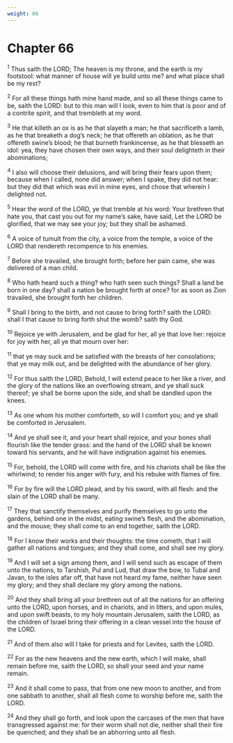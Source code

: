```yaml
---
weight: 66
---
```


# Chapter 66

<sup>1</sup> Thus saith the LORD; The heaven is my throne, and the earth is my footstool: what manner of house will ye build unto me? and what place shall be my rest? 

<sup>2</sup> For all these things hath mine hand made, and so all these things came to be, saith the LORD: but to this man will I look, even to him that is poor and of a contrite spirit, and that trembleth at my word. 

<sup>3</sup> He that killeth an ox is as he that slayeth a man; he that sacrificeth a lamb, as he that breaketh a dog’s neck; he that offereth an oblation, as he that offereth swine’s blood; he that burneth frankincense, as he that blesseth an idol: yea, they have chosen their own ways, and their soul delighteth in their abominations; 

<sup>4</sup> I also will choose their delusions, and will bring their fears upon them; because when I called, none did answer; when I spake, they did not hear: but they did that which was evil in mine eyes, and chose that wherein I delighted not. 

<sup>5</sup> Hear the word of the LORD, ye that tremble at his word: Your brethren that hate you, that cast you out for my name’s sake, have said, Let the LORD be glorified, that we may see your joy; but they shall be ashamed. 

<sup>6</sup> A voice of tumult from the city, a voice from the temple, a voice of the LORD that rendereth recompence to his enemies. 

<sup>7</sup> Before she travailed, she brought forth; before her pain came, she was delivered of a man child. 

<sup>8</sup> Who hath heard such a thing? who hath seen such things? Shall a land be born in one day? shall a nation be brought forth at once? for as soon as Zion travailed, she brought forth her children. 

<sup>9</sup> Shall I bring to the birth, and not cause to bring forth? saith the LORD: shall I that cause to bring forth shut the womb? saith thy God. 

<sup>10</sup> Rejoice ye with Jerusalem, and be glad for her, all ye that love her: rejoice for joy with her, all ye that mourn over her: 

<sup>11</sup> that ye may suck and be satisfied with the breasts of her consolations; that ye may milk out, and be delighted with the abundance of her glory. 

<sup>12</sup> For thus saith the LORD, Behold, I will extend peace to her like a river, and the glory of the nations like an overflowing stream, and ye shall suck thereof; ye shall be borne upon the side, and shall be dandled upon the knees. 

<sup>13</sup> As one whom his mother comforteth, so will I comfort you; and ye shall be comforted in Jerusalem. 

<sup>14</sup> And ye shall see it, and your heart shall rejoice, and your bones shall flourish like the tender grass: and the hand of the LORD shall be known toward his servants, and he will have indignation against his enemies. 

<sup>15</sup> For, behold, the LORD will come with fire, and his chariots shall be like the whirlwind; to render his anger with fury, and his rebuke with flames of fire. 

<sup>16</sup> For by fire will the LORD plead, and by his sword, with all flesh: and the slain of the LORD shall be many. 

<sup>17</sup> They that sanctify themselves and purify themselves to go unto the gardens, behind one in the midst, eating swine’s flesh, and the abomination, and the mouse; they shall come to an end together, saith the LORD. 

<sup>18</sup> For I know their works and their thoughts: the time cometh, that I will gather all nations and tongues; and they shall come, and shall see my glory. 

<sup>19</sup> And I will set a sign among them, and I will send such as escape of them unto the nations, to Tarshish, Pul and Lud, that draw the bow, to Tubal and Javan, to the isles afar off, that have not heard my fame, neither have seen my glory; and they shall declare my glory among the nations. 

<sup>20</sup> And they shall bring all your brethren out of all the nations for an offering unto the LORD, upon horses, and in chariots, and in litters, and upon mules, and upon swift beasts, to my holy mountain Jerusalem, saith the LORD, as the children of Israel bring their offering in a clean vessel into the house of the LORD. 

<sup>21</sup> And of them also will I take for priests and for Levites, saith the LORD. 

<sup>22</sup> For as the new heavens and the new earth, which I will make, shall remain before me, saith the LORD, so shall your seed and your name remain. 

<sup>23</sup> And it shall come to pass, that from one new moon to another, and from one sabbath to another, shall all flesh come to worship before me, saith the LORD. 

<sup>24</sup> And they shall go forth, and look upon the carcases of the men that have transgressed against me: for their worm shall not die, neither shall their fire be quenched; and they shall be an abhorring unto all flesh. 

